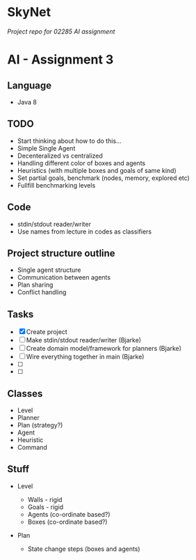 # SkyNet
*Project repo for 02285 AI assignment*

# AI - Assignment 3

## Language
- Java 8

## TODO
- Start thinking about how to do this...
- Simple Single Agent
- Decenteralized vs centralized
- Handling different color of boxes and agents
- Heuristics (with multiple boxes and goals of same kind)
- Set partial goals, benchmark (nodes, memory, explored etc)
- Fullfill benchmarking levels


## Code
- stdin/stdout reader/writer
- Use names from lecture in codes as classifiers

## Project structure outline
- Single agent structure
- Communication between agents 
- Plan sharing
- Conflict handling


## Tasks
- [x] Create project
- [ ] Make stdin/stdout reader/writer (Bjarke)
- [ ] Create domain model/framework for planners (Bjarke)
- [ ] Wire everything together in main (Bjarke)
- [ ] 
- [ ] 


## Classes
- Level
- Planner
- Plan (strategy?)
- Agent
- Heuristic
- Command


## Stuff
- Level
    - Walls - rigid
    - Goals - rigid
    - Agents (co-ordinate based?)
    - Boxes (co-ordinate based?)

- Plan
    - State change steps (boxes and agents)

